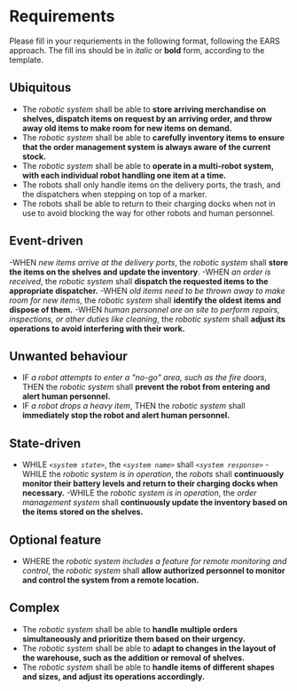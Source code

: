 # Requirements
Please fill in your requriements in the following format, following the EARS approach. The fill ins should be in *italic* or **bold** form, according to the template.
## Ubiquitous
- The *robotic system* shall be able to **store arriving merchandise on shelves, dispatch items on request by an arriving order, and throw away old items to make room for new items on demand.**
- The *robotic system* shall be able to **carefully inventory items to ensure that the order management system is always aware of the current stock.**
- The *robotic system* shall be able to **operate in a multi-robot system, with each individual robot handling one item at a time.**
- The robots shall only handle items on the delivery ports, the trash, and the dispatchers when stepping on top of a marker.
- The robots shall be able to return to their charging docks when not in use to avoid blocking the way for other robots and human personnel.

## Event-driven
-WHEN *new items arrive at the delivery ports*, the *robotic system* shall **store the items on the shelves and update the inventory**.
-WHEN *an order is received*, the *robotic system* shall **dispatch the requested items to the appropriate dispatcher.**
-WHEN *old items need to be thrown away to make room for new items*, the *robotic system* shall **identify the oldest items and dispose of them.**
-WHEN *human personnel are on site to perform repairs, inspections, or other duties like cleaning*, the *robotic system* shall **adjust its operations to avoid interfering with their work.**
## Unwanted behaviour
- IF *a robot attempts to enter a "no-go" area, such as the fire doors*, THEN the *robotic system* shall **prevent the robot from entering and alert human personnel.**
- IF *a robot drops a heavy item*, THEN the *robotic system* shall **immediately stop the robot and alert human personnel.**
## State-driven
- WHILE *`<system state>`*, the *`<system name>`* shall *`<system
response>`*
-WHILE the *robotic system is in operation*, the *robots* shall **continuously monitor their battery levels and return to their charging docks when necessary.**
-WHILE the *robotic system is in operation*, the *order management system* shall **continuously update the inventory based on the items stored on the shelves.**
## Optional feature
- WHERE the *robotic system includes a feature for remote monitoring and control*, the *robotic system* shall **allow authorized personnel to monitor and control the system from a remote location.**
## Complex
- The *robotic system* shall be able to **handle multiple orders simultaneously and prioritize them based on their urgency.**
- The *robotic system* shall be able to **adapt to changes in the layout of the warehouse, such as the addition or removal of shelves.**
- The *robotic system* shall be able to **handle items of different shapes and sizes, and adjust its operations accordingly.**
